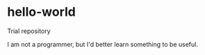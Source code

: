 # hello-world
Trial repository

I am not a programmer, but I'd better learn something to be useful.
